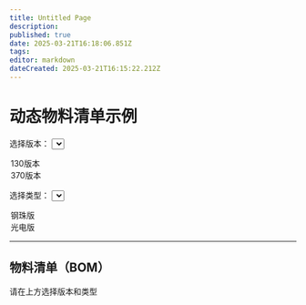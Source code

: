 ```yaml
---
title: Untitled Page
description: 
published: true
date: 2025-03-21T16:18:06.851Z
tags: 
editor: markdown
dateCreated: 2025-03-21T16:15:22.212Z
---
```


# 动态物料清单示例

选择版本：
<select id="version" onchange="updateBOM()">
  <option value="130">130版本</option>
  <option value="370">370版本</option>
</select>

选择类型：
<select id="type" onchange="updateBOM()">
  <option value="steel">钢珠版</option>
  <option value="optic">光电版</option>
</select>

---

## 物料清单（BOM）

<div id="bom">
  请在上方选择版本和类型
</div>
